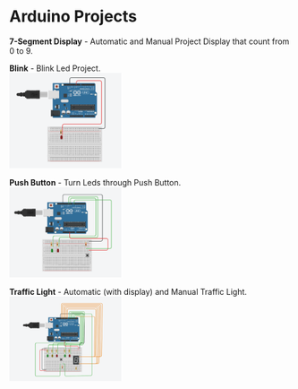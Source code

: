 # Arduino Projects

**7-Segment Display** - Automatic and Manual Project Display that count from 0 to 9.

**Blink** - Blink Led Project.  
<img src = "Blink/Blink Led.PNG" width=200>

**Push Button** - Turn Leds through Push Button.  
<img src = "PushButton/Push Button Leds.PNG" width=200>

**Traffic Light** - Automatic (with display) and Manual Traffic Light.  
<img src = "Traffic Light/Traffic Light Automatic/Traffic Light.PNG" width=200>
